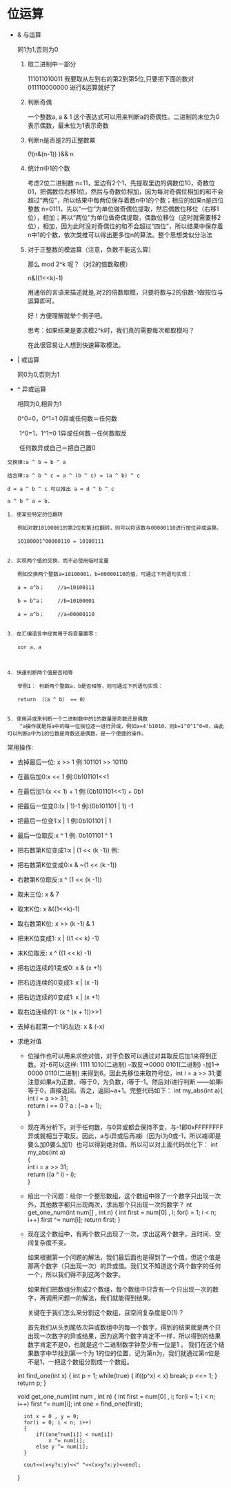 # 位运算 #

- &	与运算

	同1为1,否则为0
		
	1. 取二进制中一部分
		
		111011010011 我要取从左到右的第2到第5位,只要把下面的数对011110000000 进行&运算就好了
	2. 判断奇偶
	
		一个整数a, a & 1 这个表达式可以用来判断a的奇偶性。二进制的末位为0表示偶数，最末位为1表示奇数
	3. 判断n是否是2的正整数冪
	
		(!(n&(n-1)) )&& n	
	4. 统计n中1的个数
	
		考虑2位二进制数 n=11，里边有2个1，先提取里边的偶数位10，奇数位01，把偶数位右移1位，然后与奇数位相加，因为每对奇偶位相加的和不会超过“两位”，所以结果中每两位保存着数n中1的个数；相应的如果n是四位整数 n=0111，先以“一位”为单位做奇偶位提取，然后偶数位移位（右移1位），相加；再以“两位”为单位做奇偶提取，偶数位移位（这时就需要移2位），相加，因为此时没对奇偶位的和不会超过“四位”，所以结果中保存着n中1的个数，依次类推可以得出更多位n的算法。整个思想类似分治法
	5. 	对于正整数的模运算（注意，负数不能这么算）
		
		那么 mod 2^k 呢？（对2的倍数取模）

		n&((1<<k)-1)

		用通俗的言语来描述就是,对2的倍数取模，只要将数与2的倍数-1做按位与运算即可。

		好！方便理解就举个例子吧。

		思考：如果结果是要求模2^k时，我们真的需要每次都取模吗？

 

		在此很容易让人想到快速幂取模法。

- |	或运算
	
	同0为0,否则为1

- ^	异或运算
	
	相同为0,相异为1 
	
	0^0=0，0^1=1 0异或任何数＝任何数

　　1^0=1，1^1=0 1异或任何数－任何数取反

　　任何数异或自己＝把自己置0

	交换律:a ^ b = b ^ a
	
	结合律:a ^ b ^ c = a ^ (b ^ c) = (a ^ b) ^ c

	d = a ^ b ^ c 可以推出 a = d ^ b ^ c

	a ^ b ^ a = b.

	1. 使某些特定的位翻转
	
	　　例如对数10100001的第2位和第3位翻转，则可以将该数与00000110进行按位异或运算。
	
	　　10100001^00000110 = 10100111
		
		
	2. 实现两个值的交换，而不必使用临时变量
	
	　　例如交换两个整数a=10100001，b=00000110的值，可通过下列语句实现：
	
	　　a = a^b； 　　//a=10100111
	
	　　b = b^a； 　　//b=10100001
	
	　　a = a^b； 　　//a=00000110
	
	
	3. 在汇编语言中经常用于将变量置零：
	
	　　xor a，a
	
	
	
	4. 快速判断两个值是否相等
	
	　　举例1： 判断两个整数a，b是否相等，则可通过下列语句实现：
	
	　　return （（a ^ b） == 0）
	
	
	5. 使用异或来判断一个二进制数中的1的数量是奇数还是偶数
		^a操作就是将a中的每一位按位逐一进行异或，例如a=4'b1010，则b=1^0^1^0=0，由此可以判断a中为1的位数是奇数还是偶数，是一个便捷的操作。

常用操作:

- 去掉最后一位: x >> 1 例:101101 >> 10110

- 在最后加0:x << 1 例:0b101101<<1

- 在最后加1:(x << 1) + 1 例:(0b101101<<1) + 0b1

- 把最后一位变0:(x | 1)-1	例:(0b101101 | 1) -1

- 把最后一位变1:x | 1 例:0b101101 | 1

- 最后一位取反:x ^ 1 例: 0b101101 ^ 1

- 把右数第K位变成1:x | (1 << (k -1))	例:

- 把右数第K位变成0:x & ~(1 << (k -1))

- 右数第K位取反:x ^ (1 << (k -1))

- 取末三位: 		x & 7

- 取末K位:		x &((1<<k)-1)

- 取右数第K位:	x >> (k -1) & 1

- 把末K位变成1:	x | ((1 << k) -1)

- 末K位取反:		x ^ ((1 << k) -1)

- 把右边连续的1变成0:	x & (x +1)

- 把右边连续的0变成1:	x | (x -1)

- 把右边连续的0变成1:	x | (x +1)

- 取右边连续的1:		(x ^ (x + 1))>>1

- 去掉右起第一个1的左边: x & (-x)

- 求绝对值
	- 位操作也可以用来求绝对值，对于负数可以通过对其取反后加1来得到正数。对-6可以这样:
      1111 1010(二进制) –取反->0000 0101(二进制) -加1-> 0000 0110(二进制)
	来得到6。因此先移位来取符号位，int i = a >> 31;要注意如果a为正数，i等于0，为负数，i等于-1。然后对i进行判断
	——如果i等于0，直接返回。否之，返回~a+1。完整代码如下：
	int my_abs(int a){  
		int i = a >> 31;  
		return i == 0 ? a : (~a + 1);  
	}  

	
	

	- 现在再分析下。对于任何数，与0异或都会保持不变，与-1即0xFFFFFFFF异或就相当于取反。因此，a与i异或后再减i（因为i为0或-1，所以减i即是要么加0要么加1）也可以得到绝对值。所以可以对上面代码优化下：
	int my_abs(int a)  
	{  
	    int i = a >> 31;  
	    return ((a ^ i) - i);  
	}  


	- 给出一个问题：给你一个整形数组，这个数组中除了一个数字只出现一次外，其他数字都只出现两次，求出那个只出现一次的数字？
	nt get_one_num(int num[] , int n) {
	int first = num[0] , i;
	 for(i = 1; i < n; i++)
	 first ^= num[i];
	 return first;
	 }


	- 现在这个数组中，有两个数只出现了一次，求出这两个数字，且时间、空间复杂度不变。

		如果根据第一个问题的解法，我们最后面也是得到了一个值，但这个值是那两个数字（只出现一次）的异或值。我们又不知道这个两个数字的任何一个，所以我们得不到这两个数字。
	
	
		如果我们把数组分割成2个数组，每个数组中只含有一个只出现一次的数字，再调用问题一的解法，我们就能得到结果。
	
		关键在于我们怎么来分割这个数组，且空间复杂度是O(1)？
	
		首先我们从头到尾依次异或数组中的每一个数字，得到的结果就是两个只出现一次数字的异或结果，因为这两个数字肯定不一样，所以得到的结果数字肯定不是0，也就是这个二进制数字钟至少有一位是1 ， 我们在这个结果数字中华找到第一个为 1的位的位置，记为第n为，我们就通过第n位是不是1，一把这个数组分割成一个数组。
	
	int find_one(int x)
	{
	int p = 1;
	while(true)
	{
	if((p^x) < x)  break;
	p <<= 1;
	}
	return p;
	}
	 
	void get_one_num(int num , int n)
	{
	    int first = num[0] , i;
	    for(i = 1; i < n; i++)
	        first ^= num[i];
	    int one = find_one(first);
	 
	    int x = 0 , y = 0;
	    for(i = 0; i < n; i++)
	    {
	        if((one^num[i]) < num[i])
	            x ^= num[i];
	        else y ^= num[i];
	    }
	 
	    cout<<(x<y?x:y)<<" "<<(x>y?x:y)<<endl;
	}

